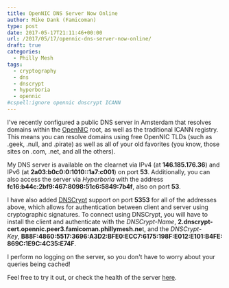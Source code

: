 ```yaml
---
title: OpenNIC DNS Server Now Online
author: Mike Dank (Famicoman)
type: post
date: 2017-05-17T21:11:46+00:00
url: /2017/05/17/opennic-dns-server-now-online/
draft: true
categories:
  - Philly Mesh
tags:
  - cryptography
  - dns
  - dnscrypt
  - hyperboria
  - opennic
#cspell:ignore opennic dnscrypt ICANN
---
```

I've recently configured a public DNS server in Amsterdam that resolves domains within the [OpenNIC][1] root, as well as the traditional ICANN registry. This means you can resolve domains using free OpenNIC TLDs (such as .geek, .null, and .pirate) as well as all of your old favorites (you know, those sites on .com, .net, and all the others).

My DNS server is available on the clearnet via IPv4 (at **146.185.176.36**) and IPv6 (at **2a03:b0c0:0:1010::1a7:c001**) on port **53**. Additionally, you can also access the server via _Hyperboria_ with the address **fc16:b44c:2bf9:467:8098:51c6:5849:7b4f**, also on port **53**.

I have also added [DNSCrypt][2] support on port **5353** for all of the addresses above, which allows for authentication between client and server using cryptographic signatures. To connect using DNSCrypt, you will have to install the client and authenticate with the _DNSCrypt-Name_, **2.dnscrypt-cert.opennic.peer3.famicoman.phillymesh.ne**t, and the _DNSCrypt-Key_, **B88F:4860:5517:3696:A3D2:BFE0:ECC7:6175:198F:E012:E101:B4FE:869C:1E9C:4C35:E74F**.

I perform no logging on the server, so you don't have to worry about your queries being cached!

Feel free to try it out, or check the health of the server [here][3].

 [1]: https://www.opennic.org/
 [2]: https://dnscrypt.org/
 [3]: https://servers.opennicproject.org/edit.php?srv=ns7.nh.nl.dns.opennic.glue